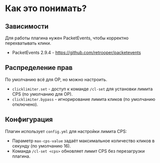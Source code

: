 # Как это понимать?

## Зависимости

Для работы плагина нужен PacketEvents, чтобы корректно перехватывать клики.

- PacketEvents 2.9.4 - https://github.com/retrooper/packetevents

## Распределение прав

По умолчанию всё для OP, но можно настроить.

- `clicklimiter.set` - доступ к команде `/cl-set` для установки лимита CPS (по умолчанию для OP).
- `clicklimiter.bypass` - игнорирование лимита кликов (по умолчанию отключено).

## Конфигурация

Плагин использует `config.yml` для настройки лимита CPS:

- Параметр `max-cps-value` задаёт максимальное количество кликов в секунду (по умолчанию 16).
- Команда `/cl-set <cps>` обновляет лимит CPS без перезагрузки плагина.
